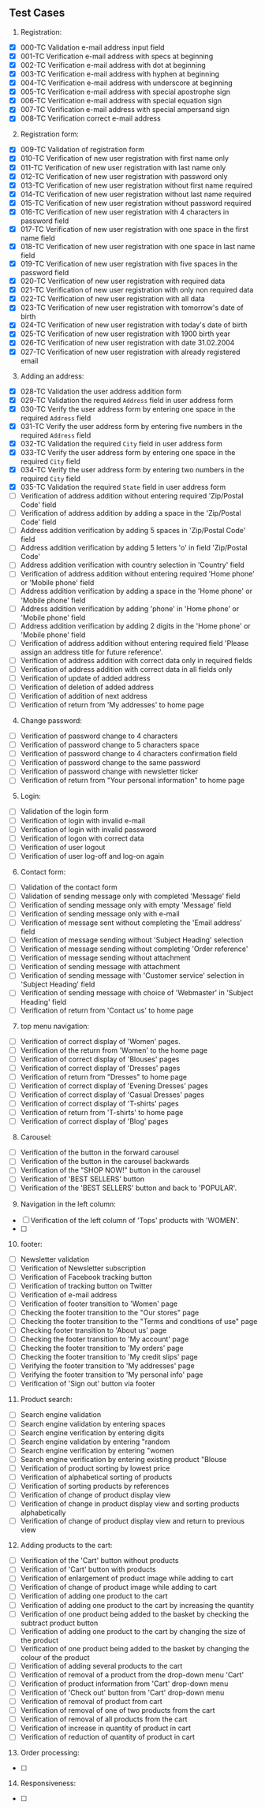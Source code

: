 ## Test Cases

1. Registration:

- [x] 000-TC Validation e-mail address input field
- [x] 001-TC Verification e-mail address with specs at beginning
- [x] 002-TC Verification e-mail address with dot at beginning
- [x] 003-TC Verification e-mail address with hyphen at beginning
- [x] 004-TC Verification e-mail address with underscore at beginning
- [x] 005-TC Verification e-mail address with special apostrophe sign
- [x] 006-TC Verification e-mail address with special equation sign
- [x] 007-TC Verification e-mail address with special ampersand sign
- [x] 008-TC Verification correct e-mail address

2. Registration form:

- [x] 009-TC Validation of registration form
- [x] 010-TC Verification of new user registration with first name only
- [x] 011-TC Verification of new user registration with last name only
- [x] 012-TC Verification of new user registration with password only
- [x] 013-TC Verification of new user registration without first name required
- [x] 014-TC Verification of new user registration without last name required
- [x] 015-TC Verification of new user registration without password required
- [x] 016-TC Verification of new user registration with 4 characters in password field
- [x] 017-TC Verification of new user registration with one space in the first name field
- [x] 018-TC Verification of new user registration with one space in last name field
- [x] 019-TC Verification of new user registration with five spaces in the password field
- [x] 020-TC Verification of new user registration with required data
- [x] 021-TC Verification of new user registration with only non required data
- [x] 022-TC Verification of new user registration with all data
- [x] 023-TC Verification of new user registration with tomorrow's date of birth
- [x] 024-TC Verification of new user registration with today's date of birth
- [x] 025-TC Verification of new user registration with 1900 birth year
- [x] 026-TC Verification of new user registration with date 31.02.2004
- [x] 027-TC Verification of new user registration with already registered email

3. Adding an address:

- [x] 028-TC Validation the user address addition form
- [x] 029-TC Validation the required `Address` field in user address form
- [x] 030-TC Verify the user address form by entering one space in the required `Address` field
- [x] 031-TC Verify the user address form by entering five numbers in the required `Address` field
- [x] 032-TC Validation the required `City` field in user address form
- [x] 033-TC Verify the user address form by entering one space in the required `City` field
- [x] 034-TC Verify the user address form by entering two numbers in the required `City` field
- [x] 035-TC Validation the required `State` field in user address form
- [ ] Verification of address addition without entering required 'Zip/Postal Code' field
- [ ] Verification of address addition by adding a space in the 'Zip/Postal Code' field
- [ ] Address addition verification by adding 5 spaces in 'Zip/Postal Code' field
- [ ] Address addition verification by adding 5 letters 'o' in field 'Zip/Postal Code'
- [ ] Address addition verification with country selection in 'Country' field
- [ ] Verification of address addition without entering required 'Home phone' or 'Mobile phone' field
- [ ] Address addition verification by adding a space in the 'Home phone' or 'Mobile phone' field
- [ ] Address addition verification by adding 'phone' in 'Home phone' or 'Mobile phone' field
- [ ] Address addition verification by adding 2 digits in the 'Home phone' or 'Mobile phone' field
- [ ] Verification of address addition without entering required field 'Please assign an address title for future reference'.
- [ ] Verification of address addition with correct data only in required fields
- [ ] Verification of address addition with correct data in all fields only
- [ ] Verification of update of added address
- [ ] Verification of deletion of added address
- [ ] Verification of addition of next address
- [ ] Verification of return from 'My addresses' to home page

4. Change password:

- [ ] Verification of password change to 4 characters
- [ ] Verification of password change to 5 characters space
- [ ] Verification of password change to 4 characters confirmation field
- [ ] Verification of password change to the same password
- [ ] Verification of password change with newsletter ticker
- [ ] Verification of return from "Your personal information" to home page

5. Login:

- [ ] Validation of the login form
- [ ] Verification of login with invalid e-mail
- [ ] Verification of login with invalid password
- [ ] Verification of logon with correct data
- [ ] Verification of user logout
- [ ] Verification of user log-off and log-on again

6. Contact form:

- [ ] Validation of the contact form
- [ ] Validation of sending message only with completed 'Message' field
- [ ] Verification of sending message only with empty 'Message' field
- [ ] Verification of sending message only with e-mail
- [ ] Verification of message sent without completing the 'Email address' field
- [ ] Verification of message sending without 'Subject Heading' selection
- [ ] Verification of message sending without completing 'Order reference'
- [ ] Verification of message sending without attachment
- [ ] Verification of sending message with attachment
- [ ] Verification of sending message with 'Customer service' selection in 'Subject Heading' field
- [ ] Verification of sending message with choice of 'Webmaster' in 'Subject Heading' field
- [ ] Verification of return from 'Contact us' to home page

7. top menu navigation:

- [ ] Verification of correct display of 'Women' pages.
- [ ] Verification of the return from 'Women' to the home page
- [ ] Verification of correct display of 'Blouses' pages
- [ ] Verification of correct display of 'Dresses' pages
- [ ] Verification of return from "Dresses" to home page
- [ ] Verification of correct display of 'Evening Dresses' pages
- [ ] Verification of correct display of 'Casual Dresses' pages
- [ ] Verification of correct display of 'T-shirts' pages
- [ ] Verification of return from 'T-shirts' to home page
- [ ] Verification of correct display of 'Blog' pages

8. Carousel:

- [ ] Verification of the button in the forward carousel
- [ ] Verification of the button in the carousel backwards
- [ ] Verification of the "SHOP NOW!" button in the carousel
- [ ] Verification of 'BEST SELLERS' button
- [ ] Verification of the 'BEST SELLERS' button and back to 'POPULAR'.

9. Navigation in the left column:

- [ ] Verification of the left column of 'Tops' products with 'WOMEN'.
- [ ]

10. footer:

- [ ] Newsletter validation
- [ ] Verification of Newsletter subscription
- [ ] Verification of Facebook tracking button
- [ ] Verification of tracking button on Twitter
- [ ] Verification of e-mail address
- [ ] Verification of footer transition to 'Women' page
- [ ] Checking the footer transition to the "Our stores" page
- [ ] Checking the footer transition to the "Terms and conditions of use" page
- [ ] Checking footer transition to 'About us' page
- [ ] Checking the footer transition to 'My account' page
- [ ] Checking the footer transition to 'My orders' page
- [ ] Checking the footer transition to 'My credit slips' page
- [ ] Verifying the footer transition to 'My addresses' page
- [ ] Verifying the footer transition to 'My personal info' page
- [ ] Verification of 'Sign out' button via footer

11. Product search:

- [ ] Search engine validation
- [ ] Search engine validation by entering spaces
- [ ] Search engine verification by entering digits
- [ ] Search engine validation by entering "random
- [ ] Search engine verification by entering "women
- [ ] Search engine verification by entering existing product "Blouse
- [ ] Verification of product sorting by lowest price
- [ ] Verification of alphabetical sorting of products
- [ ] Verification of sorting products by references
- [ ] Verification of change of product display view
- [ ] Verification of change in product display view and sorting products alphabetically
- [ ] Verification of change of product display view and return to previous view

12. Adding products to the cart:

- [ ] Verification of the 'Cart' button without products
- [ ] Verification of 'Cart' button with products
- [ ] Verification of enlargement of product image while adding to cart
- [ ] Verification of change of product image while adding to cart
- [ ] Verification of adding one product to the cart
- [ ] Verification of adding one product to the cart by increasing the quantity
- [ ] Verification of one product being added to the basket by checking the subtract product button
- [ ] Verification of adding one product to the cart by changing the size of the product
- [ ] Verification of one product being added to the basket by changing the colour of the product
- [ ] Verification of adding several products to the cart
- [ ] Verification of removal of a product from the drop-down menu 'Cart'
- [ ] Verification of product information from 'Cart' drop-down menu
- [ ] Verification of 'Check out' button from 'Cart' drop-down menu
- [ ] Verification of removal of product from cart
- [ ] Verification of removal of one of two products from the cart
- [ ] Verification of removal of all products from the cart
- [ ] Verification of increase in quantity of product in cart
- [ ] Verification of reduction of quantity of product in cart

13. Order processing:

- [ ]

14. Responsiveness:

- [ ]

<!--
http://www.automationpractice.pl/
https://etsydemo.knowband.com/en/
-->
